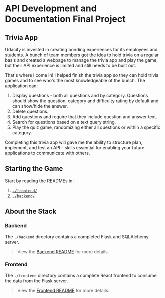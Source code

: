# API Development and Documentation Final Project

## Trivia App

Udacity is invested in creating bonding experiences for its employees and students. A bunch of team members got the idea to hold trivia on a regular basis and created a webpage to manage the trivia app and play the game, but their API experience is limited and still needs to be built out.

That's where I come in! I helped finish the trivia app so they can hold trivia games and to see who's the most knowledgeable of the bunch. The application can:

1. Display questions - both all questions and by category. Questions should show the question, category and difficulty rating by default and can show/hide the answer.
2. Delete questions.
3. Add questions and require that they include question and answer text.
4. Search for questions based on a text query string.
5. Play the quiz game, randomizing either all questions or within a specific category.

Completing this trivia app will gave me the ability to structure plan, implement, and test an API - skills essential for enabling your future applications to communicate with others.

## Starting the Game

Start by reading the READMEs in:

1. [`./frontend/`](./frontend/README.md)
2. [`./backend/`](./backend/README.md)

## About the Stack

### Backend

The `./backend` directory contains a completed Flask and SQLAlchemy server.

> View the [Backend README](./backend/README.md) for more details.

### Frontend

The `./frontend` directory contains a complete React frontend to consume the data from the Flask server.

> View the [Frontend README](./frontend/README.md) for more details.
